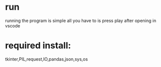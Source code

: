 # run
running the program is simple all you have to is press play after opening in vscode

# required install:
tkinter,PIL,request,IO,pandas,json,sys,os
